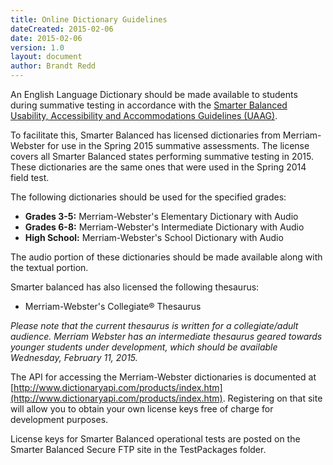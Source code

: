 ```yaml
---
title: Online Dictionary Guidelines
dateCreated: 2015-02-06
date: 2015-02-06
version: 1.0
layout: document
author: Brandt Redd
---
```

An English Language Dictionary should be made available to students during summative testing in accordance with the [Smarter Balanced Usability, Accessibility and Accommodations Guidelines (UAAG)](http://www.smarterbalanced.org/wordpress/wp-content/uploads/2014/08/SmarterBalanced_Guidelines.pdf).

To facilitate this, Smarter Balanced has licensed dictionaries from Merriam-Webster for use in the Spring 2015 summative assessments. The license covers all Smarter Balanced states performing summative testing in 2015. These dictionaries are the same ones that were used in the Spring 2014 field test.

The following dictionaries should be used for the specified grades:

* **Grades 3-5:** Merriam-Webster's Elementary Dictionary with Audio
* **Grades 6-8:** Merriam-Webster's Intermediate Dictionary with Audio
* **High School:** Merriam-Webster's School Dictionary with Audio

The audio portion of these dictionaries should be made available along with the textual portion.

Smarter balanced has also licensed the following thesaurus:

* Merriam-Webster's Collegiate® Thesaurus

*Please note that the current thesaurus is written for a collegiate/adult audience. Merriam Webster has an intermediate thesaurus geared towards younger students under development, which should be available Wednesday, February 11, 2015.*

The API for accessing the Merriam-Webster dictionaries is documented at [http://www.dictionaryapi.com/products/index.htm](http://www.dictionaryapi.com/products/index.htm). Registering on that site will allow you to obtain your own license keys free of charge for development purposes.

License keys for Smarter Balanced operational tests are posted on the Smarter Balanced Secure FTP site in the TestPackages folder.
   
